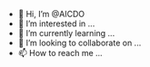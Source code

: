 - 👋 Hi, I’m @AICDO
- 👀 I’m interested in ...
- 🌱 I’m currently learning ...
- 💞️ I’m looking to collaborate on ...
- 📫 How to reach me ...

<!---
AICDO/AICDO is a ✨ special ✨ repository because its `README.md` (this file) appears on your GitHub profile.
You can click the Preview link to take a look at your changes.
--->

